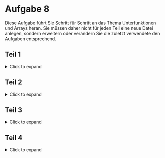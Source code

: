 # Aufgabe 8

Diese Aufgabe führt Sie Schritt für Schritt an das Thema Unterfunktionen und Arrays heran.
Sie müssen daher nicht für jeden Teil eine neue Datei anlegen, sondern erweitern oder verändern Sie die zuletzt verwendete den Aufgaben entsprechend.

## Teil 1
<details>
<summary>Click to expand</summary>

Erstellen Sie ein Feld von 10 int-Werten und Initialisieren Sie das Feld mit beliebigen Daten.
Berechnen Sie die Summe aller Feldelemente und geben Sie die Summe aus.
Berechnen Sie den Mittelwert aller Feldelemente und geben Sie diesen aus.
Ermitteln Sie das größte Feldelement und geben Sie dessen Position und Wert aus.
Das alles soll in der Hauptfunktion geschrieben werden.

Hier nochmal in Kurzform:
- [ ] Feld Initialisieren
- [ ] Summe berechnen
- [ ] Mittelwert berechnen
- [ ] Größtes Feldelement suchen




### Tip 1 - Summeberechnen
<details>
<summary>Click to expand</summary>
  
Berechnen Sie Summe des Feldes mit der Hilfe einer for() oder while() Schleife.


</details>



### Tip 2 - Feldelement
<details>
<summary>Click to expand</summary>

Lassen Sie eine Zählschleife laufen und überprüfe, welcher Wert kleiner bzw. größer ist und speichern Sie den Wert und die Stelle zum Beispiel in einer Hilfsvariable ab.

</details>

</details>



## Teil 2

<details>
<summary>Click to expand</summary>

Ihr Programm soll nun so erweitert/verändert werden, dass die unten aufgelisteten Aufgaben in Unterfunktionen stehen.

- [ ] Summe berechnen
- [ ] Mittelwert berechnen
- [ ] Größtes Feldelement und Stelle suchen

Die Unterfunktionen sollten diese Form aufweisen:
>  int summe (int [10])
>  

> float mittelwert (int [10])
> 

> int maximum (int [10], int*)
> 

</details>


## Teil 3

<details>
<summary>Click to expand</summary>
  Erweitern Sie nun Ihr Programm um die aufgelistetn Aufgaben.
  Diese sollen ebenfalls als Unterfunktionen in Ihrem Programm stehen.
  

### Feld einlesen
  
  Der Benutzer soll ein beliebiges 10er Feld (Integer)
  (siehe Aufgabe 8, Teil 1) über die Tastatur eingeben können.
  
  > void feld_einlesen(int [10])
  > 


### Feld ausgeben

Entwickeln Sie ein Unterprogramm, um ein 10er Feld am Bildschirm anzeigen zu können.

>void feld_ausgeben (int [10])
>

### Feld berechenen

Berechnen Sie für das vom Benutzer eingegebene Feld die Summe, den Mittelwert, das größte Feldelement und zeigen Sie das Feld an.
Benutzen Sie dafür die Unterprogramme aus 8.2


  </details>
  
  
  ## Teil 4

<details>
<summary>Click to expand</summary>
  
  Erweitern Sie Ihr Programm um ein weiteres Unterprogramm, welches das Feld sortiert.
  
  > void feld_sortieren (int[10])
  > 

Geben Sie das Feld vor und nach dem sortieren aus.


### Tip 1 (Info) - Felder sortieren
<details>
<summary>Click to expand</summary>
_Sortieren von Feldern ist ein ganz wichtiger Bestandteil der Programmierung. 
Zu diesem Thema gibt es gleich eine ganze Reihe an Verfahren, die sich in Komplexität und
Geschwindigkeit sehr unterscheiden._

Der hier vorgestellte Algorithmus ist der 'Selection-sort'.
Der Algorithmus ist vergleichsweise langsam, aber einfach.
Es werden 2 ineinander geschachtelte Schleifen verwendet.

   >   Bsp: mit 5 Werten: f[0]...f[4] enthalten 10 5 2 1 7
   >   1. Durchlauf i=0
   >   i:0    j: läuft von 1 bis 4. Falls f[j] kleiner als f[i] ist, dann tausche beide Werte
   >   i=0  j=1;  10 5 2 1 7 -> f[1]=5  <   f[0]=10 -> tasuche: 5 und 10
   >   i=0  j=2;  5 10 2 1 7 -> f[2]=2  <   f[0]=5 -> tasuche: 5 und 2
   >   i=0  j=3;  2 10 5 1 7 -> f[3]=1  <   f[0]=2 -> tasuche: 2 und 1
   >   i=0  j=4;  1 10 5 2 7 -> f[4]=7  <   f[0]=1 _Nein_ -> nicht tauschen
   >   f[0] ist das kleinste Element, weiter mit den restlichen Elementen
   >
   >   2. Durchlauf i=1
   >   i:i    j: läuft von 2 bis 4. Falls f[j] kleiner als f[i] ist, dann tausche beide Werte
   >   i=1  j=2;  1 10 5 2 7 -> f[2]=5  <   f[1]=10 -> tasuche: 5 und 10
   >   i=1  j=3;  5 10 2 1 7 -> f[3]=2  <   f[1]=2 -> tasuche: 5 und 2
   >   i=1  j=4;  2 10 5 1 7 -> f[4]=7  <   f[1]=2 _Nein_ -> nicht tauschen
   >   f[0] und f[1] sind sortiert, weiter mit dem Rest
   >   ........... 

  
  </details>
  </details>
